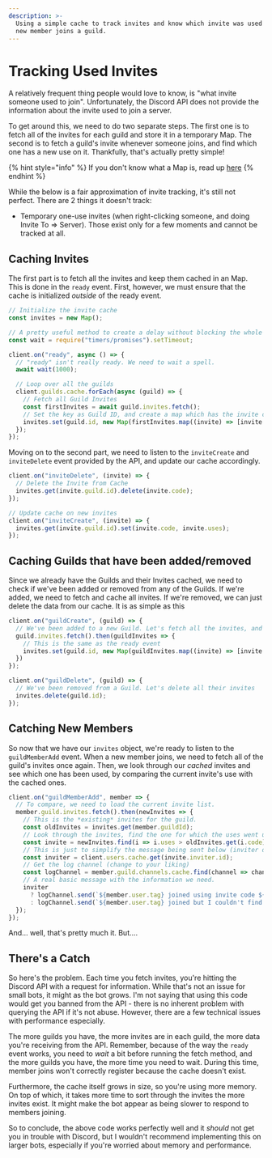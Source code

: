 ```yaml
---
description: >-
  Using a simple cache to track invites and know which invite was used when a
  new member joins a guild.
---
```


# Tracking Used Invites

A relatively frequent thing people would love to know, is "what invite someone used to join". Unfortunately, the Discord API does not provide the information about the invite used to join a server.

To get around this, we need to do two separate steps. The first one is to fetch all of the invites for each guild and store it in a temporary Map. The second is to fetch a guild's invite whenever someone joins, and find which one has a new use on it. Thankfully, that's actually pretty simple!

{% hint style="info" %}
If you don't know what a Map is, read up [here](https://developer.mozilla.org/en-US/docs/Web/JavaScript/Reference/Global_Objects/Map)
{% endhint %}

While the below is a fair approximation of invite tracking, it's still not perfect. There are 2 things it doesn't track:

* Temporary one-use invites \(when right-clicking someone, and doing Invite To =&gt; Server\). Those exist only for a few moments and cannot be tracked at all.

## Caching Invites

The first part is to fetch all the invites and keep them cached in an Map. This is done in the `ready` event. First, however, we must ensure that the cache is initialized _outside_ of the ready event.

```javascript
// Initialize the invite cache
const invites = new Map();

// A pretty useful method to create a delay without blocking the whole script.
const wait = require("timers/promises").setTimeout;

client.on("ready", async () => {
  // "ready" isn't really ready. We need to wait a spell.
  await wait(1000);

  // Loop over all the guilds
  client.guilds.cache.forEach(async (guild) => {
    // Fetch all Guild Invites
    const firstInvites = await guild.invites.fetch();
    // Set the key as Guild ID, and create a map which has the invite code, and the number of uses
    invites.set(guild.id, new Map(firstInvites.map((invite) => [invite.code, invite.uses])));
  });
});
```

Moving on to the second part, we need to listen to the `inviteCreate` and `inviteDelete` event provided by the API, and update our cache accordingly.

```javascript
client.on("inviteDelete", (invite) => {
  // Delete the Invite from Cache
  invites.get(invite.guild.id).delete(invite.code);
});

// Update cache on new invites
client.on("inviteCreate", (invite) => {
  invites.get(invite.guild.id).set(invite.code, invite.uses);
});

```

## Caching Guilds that have been added/removed

Since we already have the Guilds and their Invites cached, we need to check if we've been added or removed from any of the Guilds. If we're added, we need to fetch and cache all invites. If we're removed, we can just delete the data from our cache. It is as simple as this

```javascript
client.on("guildCreate", (guild) => {
  // We've been added to a new Guild. Let's fetch all the invites, and save it to our cache
  guild.invites.fetch().then(guildInvites => {
    // This is the same as the ready event
    invites.set(guild.id, new Map(guildInvites.map((invite) => [invite.code, invite.uses])));
  })
});

client.on("guildDelete", (guild) => {
  // We've been removed from a Guild. Let's delete all their invites
  invites.delete(guild.id);
});
```

## Catching New Members

So now that we have our `invites` object, we're ready to listen to the `guildMemberAdd` event. When a new member joins, we need to fetch all of the guild's invites once again. Then, we look through our _cached_ invites and see which one has been used, by comparing the current invite's use with the cached ones.

```javascript
client.on("guildMemberAdd", member => {
  // To compare, we need to load the current invite list.
  member.guild.invites.fetch().then(newInvites => {
    // This is the *existing* invites for the guild.
    const oldInvites = invites.get(member.guildId);
    // Look through the invites, find the one for which the uses went up.
    const invite = newInvites.find(i => i.uses > oldInvites.get(i.code));
    // This is just to simplify the message being sent below (inviter doesn't have a tag property)
    const inviter = client.users.cache.get(invite.inviter.id);
    // Get the log channel (change to your liking)
    const logChannel = member.guild.channels.cache.find(channel => channel.name === "join-logs");
    // A real basic message with the information we need. 
    inviter
      ? logChannel.send(`${member.user.tag} joined using invite code ${invite.code} from ${inviter.tag}. Invite was used ${invite.uses} times since its creation.`)
      : logChannel.send(`${member.user.tag} joined but I couldn't find through which invite.`);
  });
});
```

And... well, that's pretty much it. But....

## There's a Catch

So here's the problem. Each time you fetch invites, you're hitting the Discord API with a request for information. While that's not an issue for small bots, it might as the bot grows. I'm not saying that using this code would get you banned from the API - there is no inherent problem with querying the API if it's not abuse. However, there are a few technical issues with performance especially.

The more guilds you have, the more invites are in each guild, the more data you're receiving from the API. Remember, because of the way the `ready` event works, you need to _wait_ a bit before running the fetch method, and the more guilds you have, the more time you need to wait. During this time, member joins won't correctly register because the cache doesn't exist.

Furthermore, the cache itself grows in size, so you're using more memory. On top of which, it takes more time to sort through the invites the more invites exist. It might make the bot appear as being slower to respond to members joining.

So to conclude, the above code works perfectly well and it _should_ not get you in trouble with Discord, but I wouldn't recommend implementing this on larger bots, especially if you're worried about memory and performance.

